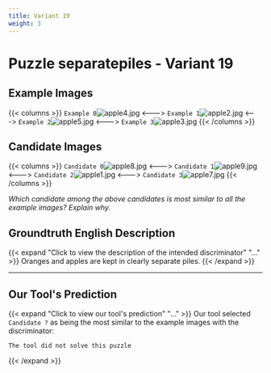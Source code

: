 ```yaml
---
title: Variant 19
weight: 3
---
```


# Puzzle separatepiles - Variant 19

## Example Images
{{< columns >}}
`Example 0`![apple4.jpg](/natscene_data/images/apple4.jpg)
<--->
`Example 1`![apple2.jpg](/natscene_data/images/apple2.jpg)
<--->
`Example 2`![apple5.jpg](/natscene_data/images/apple5.jpg)
<--->
`Example 3`![apple3.jpg](/natscene_data/images/apple3.jpg)
{{< /columns >}}

## Candidate Images
{{< columns >}}
`Candidate 0`![apple8.jpg](/natscene_data/images/apple8.jpg)
<--->
`Candidate 1`![apple9.jpg](/natscene_data/images/apple9.jpg)
<--->
`Candidate 2`![apple1.jpg](/natscene_data/images/apple1.jpg)
<--->
`Candidate 3`![apple7.jpg](/natscene_data/images/apple7.jpg)
{{< /columns >}}

*Which candidate among the above candidates is most similar to all the example images? Explain why.*

## Groundtruth English Description

{{< expand "Click to view the description of the intended discriminator" "..." >}}
Oranges and apples are kept in clearly separate piles.
{{< /expand >}}

---



## Our Tool's Prediction

{{< expand "Click to view our tool's prediction" "..." >}}
Our tool selected `Candidate ?` as being the most similar to the example images with the discriminator:
```plaintext
The tool did not solve this puzzle
```
{{< /expand >}}
